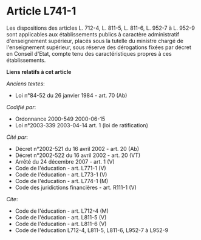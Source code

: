 # Article L741-1

Les dispositions des articles L. 712-4, L. 811-5, L. 811-6, L. 952-7 à L. 952-9 sont applicables aux établissements publics à
caractère administratif d'enseignement supérieur, placés sous la tutelle du ministre chargé de l'enseignement supérieur, sous
réserve des dérogations fixées par décret en Conseil d'Etat, compte tenu des caractéristiques propres à ces établissements.

**Liens relatifs à cet article**

_Anciens textes_:

  - Loi n°84-52 du 26 janvier 1984 - art. 70 (Ab)

_Codifié par_:

  - Ordonnance 2000-549 2000-06-15
  - Loi n°2003-339 2003-04-14 art. 1 (loi de ratification)

_Cité par_:

  - Décret n°2002-521 du 16 avril 2002 - art. 20 (Ab)
  - Décret n°2002-522 du 16 avril 2002 - art. 20 (VT)
  - Arrêté du 24 décembre 2007 - art. 1 (V)
  - Code de l'éducation - art. L771-1 (V)
  - Code de l'éducation - art. L773-1 (V)
  - Code de l'éducation - art. L774-1 (M)
  - Code des juridictions financières - art. R111-1 (V)

_Cite_:

  - Code de l'éducation - art. L712-4 (M)
  - Code de l'éducation - art. L811-5 (V)
  - Code de l'éducation - art. L811-6 (V)
  - Code de l'éducation L712-4, L811-5, L811-6, L952-7 à L952-9
